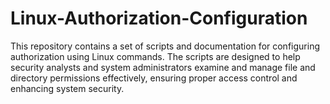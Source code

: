 # Linux-Authorization-Configuration
This repository contains a set of scripts and documentation for configuring authorization using Linux commands. The scripts are designed to help security analysts and system administrators examine and manage file and directory permissions effectively, ensuring proper access control and enhancing system security.

